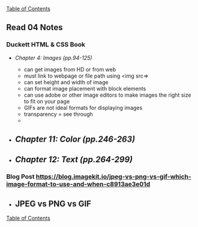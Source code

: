 [Table of Contents](https://jon-gitter.github.io/reading-notes/)

## Read 04 Notes

### Duckett HTML & CSS Book
- _Chapter 4: Images (pp.94-125)_
  - can get images from HD or from web
  - must link to webpage or file path using <img src=>
  - can set height and width of image
  - can format image placement with block elements
  - can use adobe or other image editors to make images the right size to fit on your page
  - GIFs are not ideal formats for displaying images
  - transparency = see through
  - 


- _Chapter 11: Color (pp.246-263)_
  -  


- _Chapter 12: Text (pp.264-299)_
  -



### Blog Post https://blog.imagekit.io/jpeg-vs-png-vs-gif-which-image-format-to-use-and-when-c8913ae3e01d
- JPEG vs PNG vs GIF
  - 


[Table of Contents](https://jon-gitter.github.io/reading-notes/)